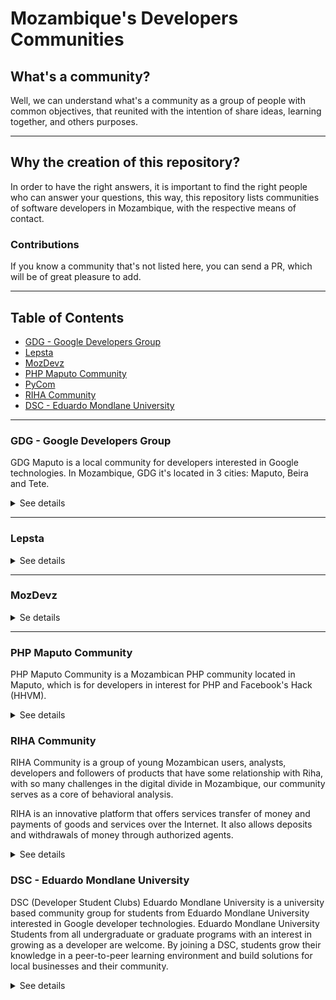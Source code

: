 # Mozambique's Developers Communities

## What's a community?

Well, we can understand what's a community as a group of people with common
objectives, that reunited with the intention of share ideas, learning together, and
others purposes.

---

## Why the creation of this repository?

In order to have the right answers, it is important to find the right people who can
answer your questions, this way, this repository lists communities of software 
developers in Mozambique, with the respective means of contact.

### Contributions
If you know a community that's not listed here, you can send a PR, which will be of great pleasure to add.

---

## Table of Contents

* [GDG - Google Developers Group](#GDG---Google-Developers-Group)
* [Lepsta](#Lepsta)
* [MozDevz](#MozDevz)
* [PHP Maputo Community](#PHP-Maputo-Community)
* [PyCom](#machine-learning-engineer-nanodegree)
* [RIHA Community](#RIHA-Community)
* [DSC - Eduardo Mondlane University](DSC---Eduardo-Mondlane-University)

---

### GDG - Google Developers Group

  GDG Maputo is a local community for developers interested in Google technologies.
  In Mozambique, GDG it's located in 3 cities: Maputo, Beira and Tete. 
<details>
  
  <summary>See details</summary>
  Contacts 

  1. [Meetup (Maputo)](https://www.meetup.com/pt-BR/GDG-Maputo/)
  2. [Meetup (Beira)](https://www.meetup.com/pt-BR/Beira-GDG/)
  3. [Meetup (Tete)](https://www.meetup.com/pt-BR/GDG-TETE/)
  4. [Facebook's Group (Maputo)](https://pt-br.facebook.com/groups/gdgmaputo/)
  5. [Medium](https://medium.com/android-dev-moz)
  
</details>

---

### Lepsta

<details>
  <summary>See details</summary>
  Contacts 

  1. [Meetup](https://www.meetup.com/pt-BR/Lepsta-Developers-Maputo/)
  

</details>

---

### MozDevz

<details>
  <summary>Se details</summary>
   Contacts 
  
  1. [Facebook](https://www.facebook.com/mozdevz/)
  2. [Meetup](https://www.meetup.com/pt-BR/Mozdevz/)
  3. [Telegram](https://t.me/MozDevz)

</details>

---

### PHP Maputo Community

  PHP Maputo Community is a Mozambican PHP community located in Maputo, which is for
  developers in interest for PHP and Facebook's Hack (HHVM).

<details>
  <summary>See details</summary>
   Contacts

  1. [WhatsApp](https://chat.whatsapp.com/ILHtN728Hhp1St5Ag9eDji)

</details>

### RIHA Community

   RIHA Community is a group of young Mozambican users, analysts,
   developers and followers of products that have some relationship with Riha,
   with so many challenges in the digital divide in Mozambique,
   our community serves as a core of behavioral analysis.

   RIHA is an innovative platform that offers services
   transfer of money and payments of goods and services over the Internet.
   It also allows deposits and withdrawals of money through authorized agents.

<details>
  <summary>See details</summary>
  Contacts
  
  1. [RIHA's website](https://www.riha.co.mz)
  2. [WhatsApp](https://chat.whatsapp.com/DRNbVPySnZS5snQH6RgdH6)
</details>

### DSC - Eduardo Mondlane University

  DSC (Developer Student Clubs) Eduardo Mondlane University is a university based community group for students from Eduardo Mondlane University interested in Google developer technologies. Eduardo Mondlane University Students from all undergraduate or graduate programs with an interest in growing as a developer are welcome. By joining a DSC, students grow their knowledge in a peer-to-peer learning environment and build solutions for local businesses and their community.

<details>
  <summary>See details</summary>
   Contacts

1. [Twitter](https://twitter.com/dscuem)

</details>